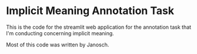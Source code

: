 # Implicit Meaning Annotation Task

This is the code for the streamlit web application for the annotation task that I'm conducting concerning implicit meaning.

Most of this code was written by Janosch. 